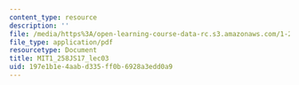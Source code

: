 ```yaml
---
content_type: resource
description: ''
file: /media/https%3A/open-learning-course-data-rc.s3.amazonaws.com/1-258j-public-transportation-systems-spring-2017/197e1b1e4aabd335ff0b6928a3edd0a9_MIT1_258JS17_lec03.pdf
file_type: application/pdf
resourcetype: Document
title: MIT1_258JS17_lec03
uid: 197e1b1e-4aab-d335-ff0b-6928a3edd0a9
---
```

